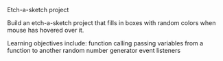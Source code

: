 Etch-a-sketch project 

Build an etch-a-sketch project that fills in boxes with random colors when mouse has hovered over it.

Learning objectives include:
  function calling
  passing variables from a function to another
  random number generator
  event listeners
